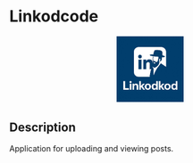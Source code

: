 # Linkodcode

<p align="center">
  <a href="http://nestjs.com/" target="blank"><img src="public/logo/linkodcode-logo.jpeg" width="120" alt="Nest Logo" /></a>
</p>

## Description
Application for uploading and viewing posts.